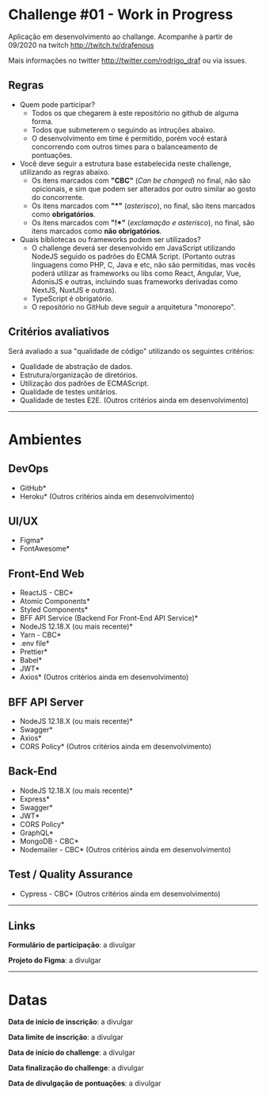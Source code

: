 # Challenge #01 - Work in Progress
Aplicação em desenvolvimento ao challange. Acompanhe à partir de 09/2020 na twitch http://twitch.tv/drafenous 

Mais informações no twitter http://twitter.com/rodrigo_draf ou via issues.

## Regras
- Quem pode participar?
  - Todos os que chegarem à este repositório no github de alguma forma.
  - Todos que submeterem o seguindo as intruções abaixo.
  - O desenvolvimento em time é permitido, porém você estará concorrendo com outros times para o balanceamento de pontuações.
- Você deve seguir a estrutura base estabelecida neste challenge, utilizando as regras abaixo.
  - Os itens marcados com **"CBC"** (_Can be changed_) no final, não são opicionais, e sim que podem ser alterados por outro similar ao gosto do concorrente.
  - Os itens marcados com **"\*"** (_asterisco_), no final, são itens marcados como **obrigatórios**.
  - Os itens marcados com **"!\*"** (_exclamação e asterisco_), no final, são itens marcados como **não obrigatórios**.
- Quais bibliotecas ou frameworks podem ser utilizados?
  - O challenge deverá ser desenvolvido em JavaScript utilizando NodeJS seguido os padrões do ECMA Script. (Portanto outras linguagens como PHP, C, Java e etc, não são permitidas, mas vocês poderá utilizar as frameworks ou libs como React, Angular, Vue, AdonisJS e outras, incluindo suas frameworks derivadas como NextJS, NuxtJS e outras).
  - TypeScript é obrigatório.
  - O repositório no GitHub deve seguir a arquitetura "monorepo".

## Critérios avaliativos
Será avaliado a sua "qualidade de código" utilizando os seguintes critérios:
- Qualidade de abstração de dados.
- Estrutura/organização de diretórios.
- Utilização dos padrões de ECMAScript.
- Qualidade de testes unitários.
- Qualidade de testes E2E.
(Outros critérios ainda em desenvolvimento)
---
# Ambientes
## DevOps
- GitHub*
- Heroku*
(Outros critérios ainda em desenvolvimento)

## UI/UX
- Figma*
- FontAwesome*

## Front-End Web
- ReactJS - CBC*
- Atomic Components*
- Styled Components*
- BFF API Service (Backend For Front-End API Service)*
- NodeJS 12.18.X (ou mais recente)*
- Yarn - CBC*
- .env file*
- Prettier*
- Babel*
- JWT*
- Axios*
(Outros critérios ainda em desenvolvimento)

## BFF API Server
- NodeJS 12.18.X (ou mais recente)*
- Swagger*
- Axios*
- CORS Policy*
(Outros critérios ainda em desenvolvimento)

## Back-End
- NodeJS 12.18.X (ou mais recente)*
- Express*
- Swagger*
- JWT*
- CORS Policy*
- GraphQL*
- MongoDB - CBC*
- Nodemailer - CBC*
(Outros critérios ainda em desenvolvimento)

## Test / Quality Assurance
- Cypress - CBC*
(Outros critérios ainda em desenvolvimento)
---

## Links
**Formulário de participação**: a divulgar

**Projeto do Figma**: a divulgar

---
# Datas
**Data de início de inscrição**: a divulgar

**Data limite de inscrição**: a divulgar

**Data de início do challenge**: a divulgar

**Data finalização do challenge**: a divulgar

**Data de divulgação de pontuações**: a divulgar
